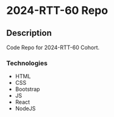 # 2024-RTT-60 Repo

## Description 
Code Repo for 2024-RTT-60 Cohort.


### Technologies

- HTML
- CSS
- Bootstrap
- JS
- React
- NodeJS

